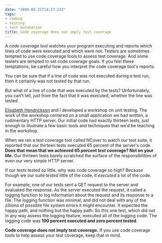 ```yaml
---
date: "2008-05-21T14:17:23Z"
tags:
- coding
- testing
- test automation
title: Code coverage does not imply test coverage
---
```


<p>A <em>code coverage tool</em> watches your program executing and reports which lines of code were executed and which were not.  Testers are sometimes tempted to use code coverage tools to assess test coverage.  And some testers are tempted to set code coverage goals.  If you feel these temptations, be careful how you interpret the code coverage tool's reports.</p>  <p>You can be sure that if a line of code was not executed during a test run, then it certainly was not tested by that run.</p>  <p>But what of a line of code that <em>was</em> executed by the tests?  Unfortunately, you can't tell, just from the fact that it was executed, whether the line was tested.</p>  <p><a title="Agile Testing consultant and trainer Elisabeth Hendrickson" href="http://www.testobsessed.com">Elisabeth Hendrickson</a> and I developed a workshop on unit testing.  The work of the workshop centered on a small application we had written, a rudimentary HTTP server.  Our initial code had exactly thirteen tests, just enough to illustrate a few basic tools and techniques that we'd be teaching in the workshop.</p>  <p>When we ran a test coverage tool called NCover to watch our test suite, it reported that our thirteen tests executed 65 percent of the server's code.  <strong>Does that mean that we achieved 65 percent <em>test</em> coverage?  Not on your life.</strong>  Our thirteen tests barely scratched the surface of the responsibilities of even our very simple HTTP server.</p>  <p>If our tests tested so little, why was code coverage so high?  Because though we our suite <em>tested</em> little of the code, it <em>executed</em> a lot of the code.</p>  <p>For example, one of our tests sent a GET request to the server and evaluated the response.  As the server executed the request, it called a logging function to log information about the request and its response to a file.  The logging function was minimal, and did not deal with any of the zillions of possible file system errors it might encounter.  It expected the happy path, and nothing but the happy path.  So this one test, which did not in any way assess the logging feature, executed all of the logging code.  The logging code was <strong>100 percent executed and zero percent tested</strong>.</p>  <p><strong>Code coverage does not imply test coverage.</strong>  If you use code coverage tools to help assess your test coverage, keep that in mind.</p>
